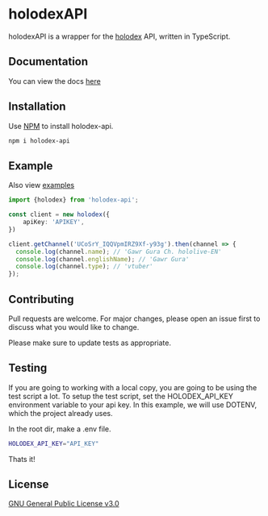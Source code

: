 # holodexAPI

holodexAPI is a wrapper for the [holodex](https://holodex.net/) API, written in TypeScript.

## Documentation

You can view the docs [here](https://dragongoose.github.io/holodexAPI/index.html)

## Installation

Use [NPM](https://npmjs.com) to install holodex-api.

```bash
npm i holodex-api
```

## Example

Also view [examples](https://github.com/dragongoose/holodexAPI/tree/master/src/examples)

```typescript
import {holodex} from 'holodex-api';

const client = new holodex({
    apiKey: 'APIKEY',
})

client.getChannel('UCoSrY_IQQVpmIRZ9Xf-y93g').then(channel => {
  console.log(channel.name); // 'Gawr Gura Ch. hololive-EN'
  console.log(channel.englishName); // 'Gawr Gura'
  console.log(channel.type); // 'vtuber'
});
```

## Contributing
Pull requests are welcome. For major changes, please open an issue first to discuss what you would like to change.

Please make sure to update tests as appropriate.

## Testing

If you are going to working with a local copy, you are going to be using the test script a lot.
To setup the test script, set the HOLODEX_API_KEY environment variable to your api key.
In this example, we will use DOTENV, which the project already uses.

In the root dir, make a .env file.
```bash
HOLODEX_API_KEY="API_KEY"
```

Thats it!

## License
[GNU General Public License v3.0](https://choosealicense.com/licenses/gpl-3.0/)